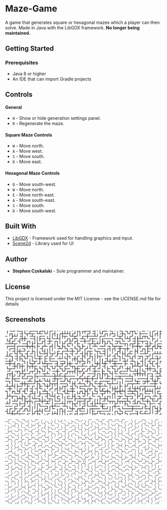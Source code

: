 # Maze-Game
A game that generates square or hexagonal mazes which a player can then solve. Made in Java with the LibGDX framework. 
**No longer being maintained.**

## Getting Started

### Prerequisites
- Java 8 or higher
- An IDE that can import Gradle projects


## Controls

#### General
- `H` - Show or hide generation settings panel.
- `R` - Regenerate the maze.

#### Square Maze Controls
- `W` - Move north.
- `A` - Move west.
- `S` - Move south.
- `D` - Move east.

#### Hexagonal Maze Controls 
- `Q` - Move south-west. 
- `W` - Move north.
- `E` - Move north-east.
- `A` - Move south-east.
- `S` - Move south.
- `D` - Move south-west.

## Built With
- [LibGDX](https://libgdx.badlogicgames.com/) - Framework used for handling graphics and input.
- [Scene2d](https://github.com/libgdx/libgdx/wiki/Scene2d) - Library used for UI

## Author
- **Stephen Czekalski** - Sole programmer and maintainer.

## License
This project is licensed under the MIT License - see the LICENSE.md file for details

## Screenshots
![A Square Maze](/screenshots/square.png?raw=true "A Square Maze")
![A Hexagon Maze](/screenshots/hexagon.png?raw=true "A Hexagon Maze")

